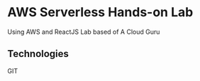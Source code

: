 # AWS Serverless Hands-on Lab

Using AWS and ReactJS Lab based of A Cloud Guru 

## Technologies 
GIT
